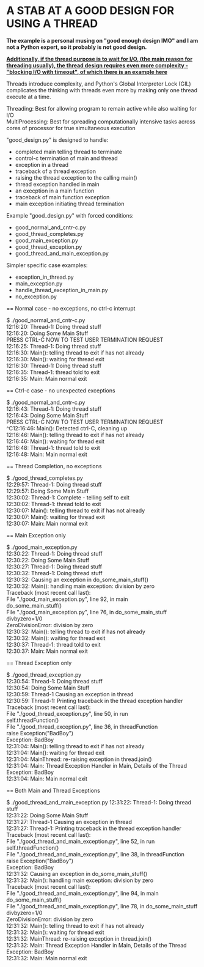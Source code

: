 # A STAB AT A GOOD DESIGN FOR USING A THREAD

**The example is a personal musing on "good enough design IMO" and I am not a Python expert, so it probably is not good design.**  

**[Additionally, if the thread purpose is to wait for I/O, (the main reason for threading usually), 
the thread design requires even more complexity - "blocking I/O with timeout", 
of which there is an example here](https://www.geeksforgeeks.org/start-and-stop-a-thread-in-python/)**

Threads introduce complexity, and Python's Global Interpreter Lock (GIL) complicates the thinking with threads even more by making only one thread execute at a time.  

Threading:  Best for allowing program to remain active while also waiting for I/O  
MultiProcessing:  Best for spreading computationally intensive tasks across cores of processor for true simultaneous execution


"good_design.py" is designed to handle:
- completed main telling thread to terminate
- control-c termination of main and thread
- exception in a thread
- traceback of a thread exception
- raising the thread exception to the calling main()
- thread exception handled in main
- an execption in a main function 
- traceback of main function exception
- main exception initiating thread termination


Example "good_design.py" with forced conditions:    
- good_normal_and_cntr-c.py  
- good_thread_completes.py           
- good_main_exception.py     
- good_thread_exception.py            
- good_thread_and_main_exception.py  


Simpler specific case examples:  
- exception_in_thread.py  
- main_exception.py  
- handle_thread_exception_in_main.py  
- no_exception.py  


== Normal case - no exceptions, no ctrl-c interrupt
  
$ ./good_normal_and_cntr-c.py  
12:16:20: Thread-1: Doing thread stuff  
12:16:20: Doing Some Main Stuff  
PRESS CTRL-C NOW TO TEST USER TERMINATION REQUEST  
12:16:25: Thread-1: Doing thread stuff  
12:16:30: Main(): telling thread to exit if has not already  
12:16:30: Main(): waiting for thread exit  
12:16:30: Thread-1: Doing thread stuff  
12:16:35: Thread-1: thread told to exit  
12:16:35: Main: Main normal exit  

== Ctrl-c case - no unexpected exceptions  

$ ./good_normal_and_cntr-c.py   
12:16:43: Thread-1: Doing thread stuff  
12:16:43: Doing Some Main Stuff  
PRESS CTRL-C NOW TO TEST USER TERMINATION REQUEST  
^C12:16:46: Main(): Detected ctrl-C, cleaning up  
12:16:46: Main(): telling thread to exit if has not already  
12:16:46: Main(): waiting for thread exit  
12:16:48: Thread-1: thread told to exit  
12:16:48: Main: Main normal exit  

== Thread Completion, no exceptions  

$ ./good_thread_completes.py  
12:29:57: Thread-1: Doing thread stuff  
12:29:57: Doing Some Main Stuff  
12:30:02: Thread-1: Complete - telling self to exit  
12:30:02: Thread-1: thread told to exit  
12:30:07: Main(): telling thread to exit if has not already  
12:30:07: Main(): waiting for thread exit  
12:30:07: Main: Main normal exit  


== Main Exception only  

$ ./good_main_exception.py   
12:30:22: Thread-1: Doing thread stuff  
12:30:22: Doing Some Main Stuff  
12:30:27: Thread-1: Doing thread stuff  
12:30:32: Thread-1: Doing thread stuff  
12:30:32: Causing an exception in do_some_main_stuff()  
12:30:32: Main(): handling main exception: division by zero  
Traceback (most recent call last):  
  File "./good_main_exception.py", line 92, in main  
    do_some_main_stuff()  
  File "./good_main_exception.py", line 76, in do_some_main_stuff  
    divbyzero=1/0  
ZeroDivisionError: division by zero  
12:30:32: Main(): telling thread to exit if has not already  
12:30:32: Main(): waiting for thread exit  
12:30:37: Thread-1: thread told to exit  
12:30:37: Main: Main normal exit  

== Thread Exception only
  
$ ./good_thread_exception.py  
12:30:54: Thread-1: Doing thread stuff  
12:30:54: Doing Some Main Stuff  
12:30:59: Thread-1 Causing an exception in thread  
12:30:59: Thread-1: Printing traceback in the thread exception handler  
Traceback (most recent call last):  
  File "./good_thread_exception.py", line 50, in run  
    self.threadFunction()  
  File "./good_thread_exception.py", line 36, in threadFunction  
    raise Exception("BadBoy")  
Exception: BadBoy  
12:31:04: Main(): telling thread to exit if has not already  
12:31:04: Main(): waiting for thread exit  
12:31:04: MainThread: re-raising exception in thread.join()  
12:31:04: Main: Thread Exception Handler in Main, Details of the Thread Exception: BadBoy  
12:31:04: Main: Main normal exit  

== Both Main and Thread Exceptions  

$ ./good_thread_and_main_exception.py 
12:31:22: Thread-1: Doing thread stuff  
12:31:22: Doing Some Main Stuff  
12:31:27: Thread-1 Causing an exception in thread  
12:31:27: Thread-1: Printing traceback in the thread exception handler  
Traceback (most recent call last):  
  File "./good_thread_and_main_exception.py", line 52, in run  
    self.threadFunction()  
  File "./good_thread_and_main_exception.py", line 38, in threadFunction  
    raise Exception("BadBoy")  
Exception: BadBoy  
12:31:32: Causing an exception in do_some_main_stuff()  
12:31:32: Main(): handling main exception: division by zero  
Traceback (most recent call last):  
  File "./good_thread_and_main_exception.py", line 94, in main  
    do_some_main_stuff()  
  File "./good_thread_and_main_exception.py", line 78, in do_some_main_stuff  
    divbyzero=1/0  
ZeroDivisionError: division by zero  
12:31:32: Main(): telling thread to exit if has not already  
12:31:32: Main(): waiting for thread exit  
12:31:32: MainThread: re-raising exception in thread.join()  
12:31:32: Main: Thread Exception Handler in Main, Details of the Thread Exception: BadBoy  
12:31:32: Main: Main normal exit  

